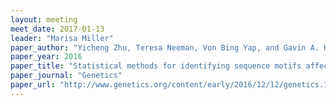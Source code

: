 ```yaml
---
layout: meeting
meet_date: 2017-01-13
leader: "Marisa Miller"
paper_author: "Yicheng Zhu, Teresa Neeman, Von Bing Yap, and Gavin A. Huttley"
paper_year: 2016
paper_title: "Statistical methods for identifying sequence motifs affecting point mutations"
paper_journal: "Genetics"
paper_url: "http://www.genetics.org/content/early/2016/12/12/genetics.116.195677"
---
```

